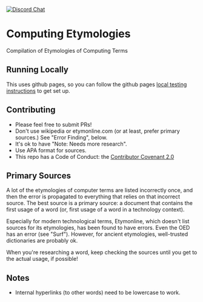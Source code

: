 [![Discord Chat](https://img.shields.io/discord/732473346867986442.svg)](https://discord.gg/uN2AAr8)

# Computing Etymologies

Compilation of Etymologies of Computing Terms

## Running Locally

This uses github pages, so you can follow the github pages [local testing instructions](https://docs.github.com/en/github/working-with-github-pages/testing-your-github-pages-site-locally-with-jekyll) to get set up.

## Contributing

- Please feel free to submit PRs!
- Don't use wikipedia or etymonline.com (or at least, prefer primary sources.) See "Error Finding", below.
- It's ok to have "Note: Needs more research".
- Use APA format for sources.
- This repo has a Code of Conduct: the [Contributor Covenant 2.0](https://www.contributor-covenant.org/version/2/0/code_of_conduct/)

## Primary Sources

A lot of the etymologies of computer terms are listed incorrectly once, and then the error is propagated to everything that relies on that incorrect source. The best source is a primary source: a document that contains the first usage of a word (or, first usage of a word in a technology context).

Especially for modern technological terms, Etymonline, which doesn't list sources for its etymologies, has been found to have errors. Even the OED has an error (see "Surf"). However, for ancient etymologies, well-trusted dictionaries are probably ok.

When you're researching a word, keep checking the sources until you get to the actual usage, if possible!

## Notes

- Internal hyperlinks (to other words) need to be lowercase to work.
